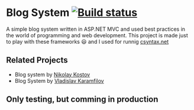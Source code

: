 # Blog System [![Build status](https://ci.appveyor.com/api/projects/status/x1p0r5vakejkan7h?svg=true)](https://ci.appveyor.com/project/IvanIvanov/blogsystem)
A simple blog system written in ASP.NET MVC and used best practices in the world of programming and web development.
This project is made just to play with these frameworks :smiley: and I used for runnig [csyntax.net](http://www.csyntax.net)

## Related Projects
* Blog system by [Nikolay Kostov](https://github.com/NikolayIT/BlogSystem)
* Blog System by [Vladislav Karamfilov](https://github.com/vladislav-karamfilov/Bloggable)

## Only testing, but comming in production